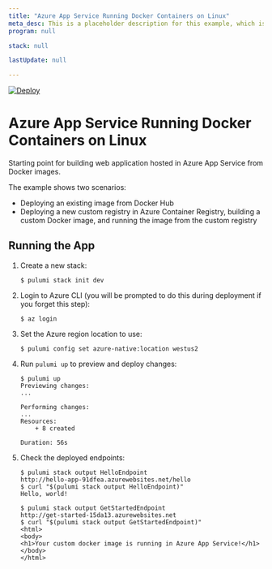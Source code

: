 ```yaml
---
title: "Azure App Service Running Docker Containers on Linux"
meta_desc: This is a placeholder description for this example, which is an interesting example of how to do something with Pulumi.
program: null

stack: null

lastUpdate: null

---
```


[![Deploy](https://get.pulumi.com/new/button.svg)](https://app.pulumi.com/new?template=https://github.com/pulumi/examples/blob/master/azure-cs-appservice-docker/README.md)

# Azure App Service Running Docker Containers on Linux

Starting point for building web application hosted in Azure App Service from Docker images.

The example shows two scenarios:

- Deploying an existing image from Docker Hub
- Deploying a new custom registry in Azure Container Registry, building a custom Docker image, and running the image from the custom registry

## Running the App

1.  Create a new stack:

    ```
    $ pulumi stack init dev
    ```

1.  Login to Azure CLI (you will be prompted to do this during deployment if you forget this step):

    ```
    $ az login
    ```
    
1. Set the Azure region location to use:
    
    ```
    $ pulumi config set azure-native:location westus2
    ```

1.  Run `pulumi up` to preview and deploy changes:

    ```
    $ pulumi up
    Previewing changes:
    ...

    Performing changes:
    ...
    Resources:
        + 8 created

    Duration: 56s
    ```

1.  Check the deployed endpoints:

    ```
    $ pulumi stack output HelloEndpoint
    http://hello-app-91dfea.azurewebsites.net/hello
    $ curl "$(pulumi stack output HelloEndpoint)"
    Hello, world!

    $ pulumi stack output GetStartedEndpoint
    http://get-started-15da13.azurewebsites.net
    $ curl "$(pulumi stack output GetStartedEndpoint)"
    <html>
    <body>
    <h1>Your custom docker image is running in Azure App Service!</h1>
    </body>
    </html>
    ```


